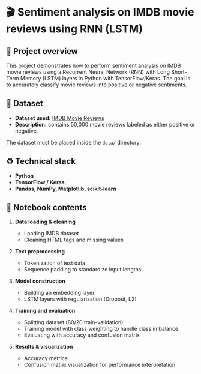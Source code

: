 # 🎬 Sentiment analysis on IMDB movie reviews using RNN (LSTM)

## 🚀 Project overview

This project demonstrates how to perform sentiment analysis on IMDB movie reviews using a Recurrent Neural Network (RNN) with Long Short-Term Memory (LSTM) layers in Python with TensorFlow/Keras. The goal is to accurately classify movie reviews into positive or negative sentiments.

## 📌 Dataset

- **Dataset used:** [IMDB Movie Reviews](https://www.kaggle.com/datasets/lakshmi25npathi/imdb-dataset-of-50k-movie-reviews)
- **Description:** contains 50,000 movie reviews labeled as either positive or negative.

The dataset must be placed inside the `data/` directory:

## ⚙️ Technical stack

- **Python**
- **TensorFlow / Keras**
- **Pandas, NumPy, Matplotlib, scikit-learn**

## 📖 Notebook contents

1. **Data loading & cleaning**
   - Loading IMDB dataset
   - Cleaning HTML tags and missing values

2. **Text preprocessing**
   - Tokenization of text data
   - Sequence padding to standardize input lengths

3. **Model construction**
   - Building an embedding layer
   - LSTM layers with regularization (Dropout, L2)

4. **Training and evaluation**
   - Splitting dataset (80/20 train-validation)
   - Training model with class weighting to handle class imbalance
   - Evaluating with accuracy and confusion matrix

5. **Results & visualization**
   - Accuracy metrics
   - Confusion matrix visualization for performance interpretation
